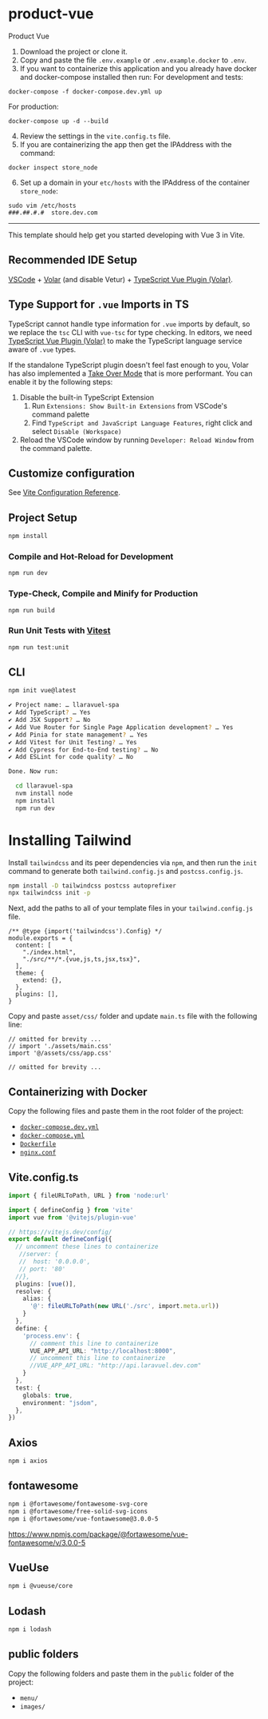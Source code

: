 # product-vue
Product Vue

1. Download the project or clone it.
2. Copy and paste the file `.env.example` or `.env.example.docker` to `.env`.
3. If you want to containerize this application and you already have docker and docker-compose installed then run:
For development and tests:
```
docker-compose -f docker-compose.dev.yml up
```
For production:
```
docker-compose up -d --build
```
4. Review the settings in the `vite.config.ts` file.
5. If you are containerizing the app then get the IPAddress with the command:
```
docker inspect store_node
```
6. Set up a domain in your `etc/hosts` with the IPAddress of the container `store_node`:
```
sudo vim /etc/hosts
###.##.#.#  store.dev.com
```

---

This template should help get you started developing with Vue 3 in Vite.

## Recommended IDE Setup

[VSCode](https://code.visualstudio.com/) + [Volar](https://marketplace.visualstudio.com/items?itemName=Vue.volar) (and disable Vetur) + [TypeScript Vue Plugin (Volar)](https://marketplace.visualstudio.com/items?itemName=Vue.vscode-typescript-vue-plugin).

## Type Support for `.vue` Imports in TS

TypeScript cannot handle type information for `.vue` imports by default, so we replace the `tsc` CLI with `vue-tsc` for type checking. In editors, we need [TypeScript Vue Plugin (Volar)](https://marketplace.visualstudio.com/items?itemName=Vue.vscode-typescript-vue-plugin) to make the TypeScript language service aware of `.vue` types.

If the standalone TypeScript plugin doesn't feel fast enough to you, Volar has also implemented a [Take Over Mode](https://github.com/johnsoncodehk/volar/discussions/471#discussioncomment-1361669) that is more performant. You can enable it by the following steps:

1. Disable the built-in TypeScript Extension
    1) Run `Extensions: Show Built-in Extensions` from VSCode's command palette
    2) Find `TypeScript and JavaScript Language Features`, right click and select `Disable (Workspace)`
2. Reload the VSCode window by running `Developer: Reload Window` from the command palette.

## Customize configuration

See [Vite Configuration Reference](https://vitejs.dev/config/).

## Project Setup

```sh
npm install
```

### Compile and Hot-Reload for Development

```sh
npm run dev
```

### Type-Check, Compile and Minify for Production

```sh
npm run build
```

### Run Unit Tests with [Vitest](https://vitest.dev/)

```sh
npm run test:unit
```

## CLI

```sh
npm init vue@latest

✔ Project name: … llaravuel-spa
✔ Add TypeScript? … Yes
✔ Add JSX Support? … No
✔ Add Vue Router for Single Page Application development? … Yes
✔ Add Pinia for state management? … Yes
✔ Add Vitest for Unit Testing? … Yes
✔ Add Cypress for End-to-End testing? … No
✔ Add ESLint for code quality? … No

Done. Now run:

  cd llaravuel-spa
  nvm install node
  npm install
  npm run dev
```
# Installing Tailwind

Install `tailwindcss` and its peer dependencies via `npm`, and then run the `init` command to generate both `tailwind.config.js` and `postcss.config.js`.

```sh
npm install -D tailwindcss postcss autoprefixer
npx tailwindcss init -p
```
Next, add the paths to all of your template files in your `tailwind.config.js` file.

```{3,4,5,6}js
/** @type {import('tailwindcss').Config} */ 
module.exports = {
  content: [
    "./index.html",
    "./src/**/*.{vue,js,ts,jsx,tsx}",
  ],
  theme: {
    extend: {},
  },
  plugins: [],
}
```

Copy and paste `asset/css/` folder and update `main.ts` file with the following line:

```ts{3}
// omitted for brevity ...
// import './assets/main.css'
import '@/assets/css/app.css'

// omitted for brevity ...
```

## Containerizing with Docker

Copy the following files and paste them in the root folder of the project:

- [`docker-compose.dev.yml`](https://github.com/CaribesTIC/vue-frontend-ts/blob/main/docker-compose.dev.yml)
- [`docker-compose.yml`](https://github.com/CaribesTIC/vue-frontend-ts/blob/main/docker-compose.yml)
- [`Dockerfile`](https://github.com/CaribesTIC/vue-frontend-ts/blob/main/Dockerfile)
- [`nginx.conf`](https://github.com/CaribesTIC/vue-frontend-ts/blob/main/nginx.conf)

## Vite.config.ts

```ts
import { fileURLToPath, URL } from 'node:url'

import { defineConfig } from 'vite'
import vue from '@vitejs/plugin-vue'

// https://vitejs.dev/config/
export default defineConfig({
  // uncomment these lines to containerize
   //server: { 
   //  host: '0.0.0.0',
   // port: '80'
  //}, 
  plugins: [vue()],
  resolve: {
    alias: {
      '@': fileURLToPath(new URL('./src', import.meta.url))
    }
  },
  define: {
    'process.env': {
      // comment this line to containerize
      VUE_APP_API_URL: "http://localhost:8000",
      // uncomment this line to containerize
      //VUE_APP_API_URL: "http://api.laravuel.dev.com"
    }
  },
  test: {
    globals: true,
    environment: "jsdom",
  },
})
```

## Axios

```
npm i axios
```

## fontawesome
```sh
npm i @fortawesome/fontawesome-svg-core
npm i @fortawesome/free-solid-svg-icons
npm i @fortawesome/vue-fontawesome@3.0.0-5
```
https://www.npmjs.com/package/@fortawesome/vue-fontawesome/v/3.0.0-5

## VueUse

```sh
npm i @vueuse/core
```

## Lodash
```h
npm i lodash
```

## public folders

Copy the following folders and paste them in the `public` folder of the project:

- `menu/`
- `images/` 






